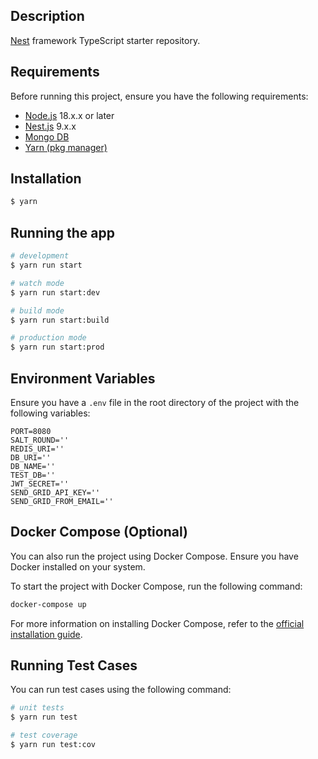 ## Description

[Nest](https://github.com/nestjs/nest) framework TypeScript starter repository.

## Requirements

Before running this project, ensure you have the following requirements:

- <a href="http://nodejs.org" target="_blank">Node.js</a> 18.x.x or later
- <a href="https://nestjs.com/" target="_blank">Nest.js</a> 9.x.x
- <a href="https://www.mongodb.com/" target="_blank">Mongo DB</a>
- <a href="https://yarnpkg.com/" target="_blank">Yarn (pkg manager)</a>

## Installation

```bash
$ yarn
```

## Running the app

```bash
# development
$ yarn run start

# watch mode
$ yarn run start:dev

# build mode
$ yarn run start:build

# production mode
$ yarn run start:prod
```



## Environment Variables

Ensure you have a `.env` file in the root directory of the project with the following variables:

```dotenv
PORT=8080
SALT_ROUND=''
REDIS_URI=''
DB_URI=''
DB_NAME=''
TEST_DB=''
JWT_SECRET=''
SEND_GRID_API_KEY=''
SEND_GRID_FROM_EMAIL=''
```

## Docker Compose (Optional)

You can also run the project using Docker Compose. Ensure you have Docker installed on your system.

To start the project with Docker Compose, run the following command:

```bash
docker-compose up
```

For more information on installing Docker Compose, refer to the [official installation guide](https://docs.docker.com/compose/install/).

## Running Test Cases

You can run test cases using the following command:

```bash
# unit tests
$ yarn run test

# test coverage
$ yarn run test:cov
```
